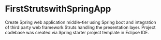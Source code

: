 # FirstStrutswithSpringApp
Create Spring web application middle-tier using Spring boot and integration of third party web framework Struts handling the presentation layer. Project codebase was created via Spring starter project template in Eclipse IDE.
